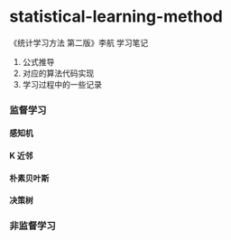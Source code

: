 # statistical-learning-method
《统计学习方法 第二版》李航 学习笔记

1. 公式推导
2. 对应的算法代码实现
3. 学习过程中的一些记录

### 监督学习

#### 感知机

#### K 近邻

#### 朴素贝叶斯

#### 决策树

### 非监督学习